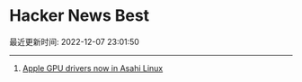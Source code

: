 # Hacker News Best

最近更新时间: 2022-12-07 23:01:50

--- 
1. [Apple GPU drivers now in Asahi Linux](https://asahilinux.org/2022/12/gpu-drivers-now-in-asahi-linux/) 

